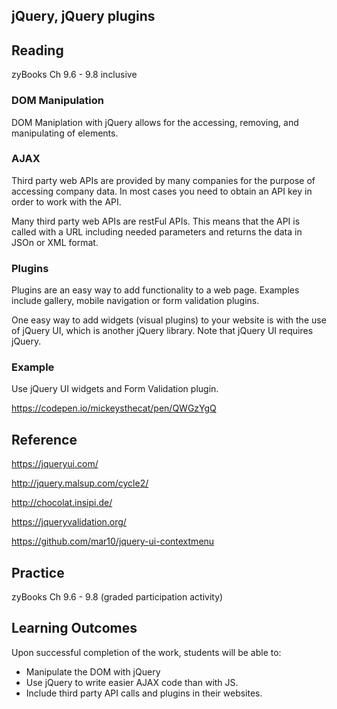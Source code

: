 ## jQuery, jQuery plugins
## Reading

zyBooks Ch 9.6 - 9.8 inclusive

### DOM Manipulation 
DOM Maniplation with jQuery allows for the accessing, removing, and manipulating of elements.

### AJAX 

Third party web APIs are provided by many companies for the purpose of accessing company data.
In most cases you need to obtain an API key in order to work with the API.

Many third party web APIs are restFul APIs. This means that the API is called with a URL including needed parameters and returns the data in JSOn or XML format.

### Plugins
Plugins are an easy way to add functionality to a web page. Examples include gallery, mobile navigation or form validation plugins.

One easy way to add widgets (visual plugins) to your website is with the use of jQuery UI, which is another jQuery library. Note that jQuery UI requires jQuery.

### Example
Use jQuery UI widgets and Form Validation plugin.

https://codepen.io/mickeysthecat/pen/QWGzYgQ

## Reference
https://jqueryui.com/

http://jquery.malsup.com/cycle2/

http://chocolat.insipi.de/

https://jqueryvalidation.org/

https://github.com/mar10/jquery-ui-contextmenu

## Practice
 
zyBooks Ch 9.6 - 9.8 (graded participation activity)

## Learning Outcomes
Upon successful completion of the work, students will be able to: 

* Manipulate the DOM with jQuery
* Use jQuery to write easier AJAX code than with JS.
* Include third party API calls and plugins in their websites.

